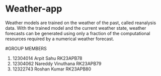 # Weather-app
Weather models are trained on the weather of the past, called reanalysis data. With the trained model and the current weather state, weather forecasts can be generated using only a fraction of the computational resources required by a numerical weather forecast.
















#GROUP MEMBERS
1. 12304014 Arpit Sahu RK23APB78
2. 12304062 Nareddy Vinuthana RK23APB79
3. 12322743 Roshan Kumar RK23APB80



